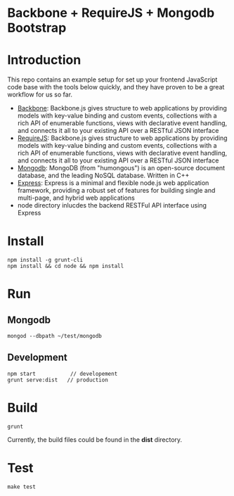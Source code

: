 # Backbone + RequireJS + Mongodb Bootstrap

# Introduction

This repo contains an example setup for set up your frontend JavaScript code base with the tools below quickly, and they have proven to be a great workflow for us so far. 

* [Backbone](http://backbonejs.org/): Backbone.js gives structure to web applications by providing models with key-value binding and custom events, collections with a rich API of enumerable functions, views with declarative event handling, and connects it all to your existing API over a RESTful JSON interface
* [RequireJS](http://requirejs.org/): Backbone.js gives structure to web applications by providing models with key-value binding and custom events, collections with a rich API of enumerable functions, views with declarative event handling, and connects it all to your existing API over a RESTful JSON interface
* [Mongodb](http://www.mongodb.org/): MongoDB (from "humongous") is an open-source document database, and the leading NoSQL database. Written in C++
* [Express](http://expressjs.com/): Express is a minimal and flexible node.js web application framework, providing a robust set of features for building single and multi-page, and hybrid web applications
* node directory inlucdes the backend RESTFul API interface using Express

# Install

    npm install -g grunt-cli
    npm install && cd node && npm install

# Run

## Mongodb

    mongod --dbpath ~/test/mongodb

## Development

    npm start           // developement
    grunt serve:dist   // production

# Build

    grunt

Currently, the build files could be found in the __dist__ directory.

# Test

    make test
